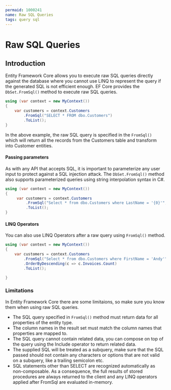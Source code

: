 ```yaml
---
permaid: 1000241
name: Raw SQL Queries
tags: query sql
---
```


# Raw SQL Queries

## Introduction

Entity Framework Core allows you to execute raw SQL queries directly against the database where you cannot use LINQ to represent the query if the generated SQL is not efficient enough. EF Core provides the `DbSet.FromSql()` method to execute raw SQL queries.


```csharp
using (var context = new MyContext())
{
    var customers = context.Customers
        .FromSql("SELECT * FROM dbo.Customers")
        .ToList();
}
```

In the above example, the raw SQL query is specified in the `FromSql()` which will return all the records from the Customers table and transform into Customer entities.

#### Passing parameters

As with any API that accepts SQL, it is important to parameterize any user input to protect against a SQL injection attack. The `DbSet.FromSql()` method also supports parameterized queries using string interpolation syntax in C#.


```csharp
using (var context = new MyContext())
{
     var customers = context.Customers
         .FromSql("Select * from dbo.Customers where LastName = '{0}'", firstName)
         .ToList();
}
```

#### LINQ Operators

You can also use LINQ Operators after a raw query using `FromSql()` method.


```csharp
using (var context = new MyContext())
{
    var customers = context.Customers
        .FromSql("Select * from dbo.Customers where FirstName = 'Andy'")
        .OrderByDescending(c => c.Invoices.Count)
        .ToList();

}
```

### Limitations

In Entity Framework Core there are some limitaions, so make sure you know them when using raw SQL queries.

 - The SQL query specified in `FromSql()` method must return data for all properties of the entity type.
 - The column names in the result set must match the column names that properties are mapped to. 
 - The SQL query cannot contain related data, you can compose on top of the query using the Include operator to return related data. 
 - The supplied SQL will be treated as a subquery, make sure that the SQL passed should not contain any characters or options that are not valid on a subquery, like a trailing semicolon etc.
 - SQL statements other than SELECT are recognized automatically as non-composable. As a consequence, the full results of stored procedures are always returned to the client and any LINQ operators applied after FromSql are evaluated in-memory.
